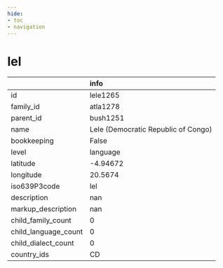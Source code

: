```yaml
---
hide:
- toc
- navigation
---
```

# lel
|                      | info                                |
|:---------------------|:------------------------------------|
| id                   | lele1265                            |
| family_id            | atla1278                            |
| parent_id            | bush1251                            |
| name                 | Lele (Democratic Republic of Congo) |
| bookkeeping          | False                               |
| level                | language                            |
| latitude             | -4.94672                            |
| longitude            | 20.5674                             |
| iso639P3code         | lel                                 |
| description          | nan                                 |
| markup_description   | nan                                 |
| child_family_count   | 0                                   |
| child_language_count | 0                                   |
| child_dialect_count  | 0                                   |
| country_ids          | CD                                  |